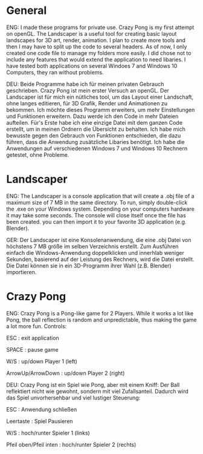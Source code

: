 # General

ENG: I made these programs for private use. Crazy Pong is my first attempt on openGL. The Landscaper is a useful tool for creating basic layout landscapes for 3D art, render, animation. I plan to create more tools and then I may have to split up the code to several headers.
As of now, I only created one code file to manage my folders more easily. I did chose not to include any features that would extend the application to need libaries. I have tested both applications on several Windoes 7 and Windows 10 Computers, they ran without problems.

DEU: Beide Programme habe ich für meinen privaten Gebrauch geschrieben. Crazy Pong ist mein erster Versuch an openGL. Der Landscaper ist für mich ein nütliches tool, um das Layout einer Landschaft, ohne langes editieren, für 3D Grafik, Render und Animationen zu bekommen. Ich möchte dieses Programm erweiters, um mehr Einstellungen und Funktionen erweitern. Dazu werde ich den Code in mehr Dateien aufteilen.
Für's Erste habe ich eine einzige Datei mit dem ganzen Code erstellt, um in meinen Ordnern die Übersicht zu behalten. Ich habe mich bewusste gegen den Gebrauch von Funktionen entschieden, die dazu führen, dass die Anwendung zusätzliche Libaries benötigt.
Ich habe die Anwendungen auf verschiedenen Windows 7 und Windows 10 Rechnern getestet, ohne Probleme.


# Landscaper

ENG: The Landscaper is a console application that will create a .obj file of a maximum size of 7 MB in the same directory.
To run, simply double-click the .exe on your Windows system. Depending on your computers hardware it may take some seconds.
The console will close itself once the file has been created. you can then import it to your favorite 3D application (e.g. Blender). 

GER: Der Landscaper ist eine Konsolenanwendung, die eine .obj Datei von höchstens 7 MB größe im selben Verzeichnis erstellt.
Zum Ausführen einfach die Windows-Anwendung doppelklicken und innerhlab weniger Sekunden, basierend auf der Leistung des Rechners, wird die Datei erstellt. Die Datei können sie in ein 3D-Programm ihrer Wahl (z.B. Blender) importieren.

# Crazy Pong

ENG: Crazy Pong is a Pong-like game for 2 Players. While it works a lot like Pong, the ball reflection is random and unpredictable, thus making the game a lot more fun.
Controls:

ESC : exit application

SPACE : pause game 

W/S : up/down Player 1 (left)

ArrowUp/ArrowDown : up/down Player 2 (right)


DEU: Crazy Pong ist ein Spiel wie Pong, aber mit einem Kniff: Der Ball reflektiert nicht wie gewohnt, sondern mit viel Zufallsanteil. Dadurch wird das Spiel unvorhersehbar und viel lustiger
Steuerung:

ESC : Anwendung schließen

Leertaste : Spiel Pausieren 

W/S : hoch/runter Spieler 1 (links)

Pfeil oben/Pfeil inten : hoch/runter Spieler 2 (rechts)

